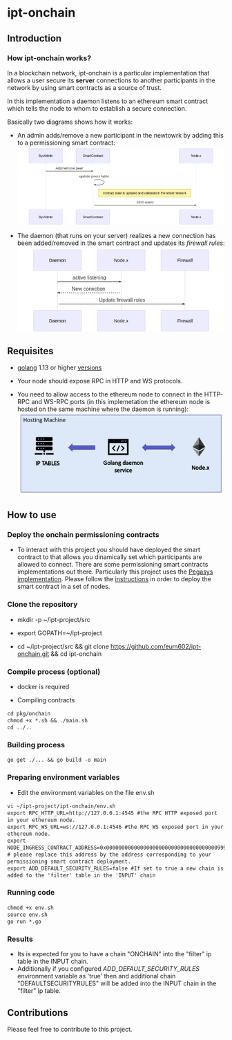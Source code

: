 # ipt-onchain

## Introduction

### How ipt-onchain works?

In a blockchain network, ipt-onchain is a particular implementation that allows a user secure its **server** connections to another participants in the network by using smart contracts as a source of trust.

In this implementation a daemon listens to an ethereum smart contract which tells the node to whom to establish a secure connection.

Basically two diagrams shows how it works:

* An admin adds/remove a new participant in the newtowrk by adding this to a permissioning smart contract: <img src="images/admin_updates.png">

* The daemon (that runs on your server) realizes a new connection has been added/removed in the smart contract and updates its *firewall rules*: <img src="images/daemon_reacts.png">

## Requisites

* [golang](https://www.digitalocean.com/community/tutorials/how-to-install-go-on-ubuntu-18-04) 1.13 or higher [versions](https://golang.org/dl/)

* Your node should expose RPC in HTTP and WS protocols.

* You need to allow access to the ethereum node to connect in the HTTP-RPC and WS-RPC ports (in this implemetation the ethereum node is hosted on the same machine where the daemon is running): <img src="images/particular_diagram.png">

## How to use

### Deploy the onchain permissioning contracts

* To interact with this project you should have deployed the smart contract to that allows you dinamically set which participants are allowed to connect.
There are some permissioning smart contracts implementations out there.
Particularly this project uses the [Pegasys implementation](https://github.com/PegaSysEng/permissioning-smart-contracts). Please follow the [instructions](https://github.com/PegaSysEng/permissioning-smart-contracts) in order to deploy the smart contract in a set of nodes.

### Clone the repository

* mkdir -p ~/ipt-project/src

* export GOPATH=~/ipt-project

* cd ~/ipt-project/src && git clone https://github.com/eum602/ipt-onchain.git && cd ipt-onchain

### Compile process (optional)

* docker is required

* Compiling contracts

```shell
cd pkg/onchain
chmod +x *.sh && ./main.sh
cd ../..
```

### Building process

```shell
go get ./... && go build -o main
```

### Preparing  environment variables

* Edit the environment variables on the file env.sh

```shell
vi ~/ipt-project/ipt-onchain/env.sh
export RPC_HTTP_URL=http://127.0.0.1:4545 #the RPC HTTP exposed port in your ethereum node.
export RPC_WS_URL=ws://127.0.0.1:4546 #the RPC WS exposed port in your ethereum node.
export NODE_INGRESS_CONTRACT_ADDRESS=0x0000000000000000000000000000000000009999 # please replace this address by the address corresponding to your permissioning smart contract deployment.
export ADD_DEFAULT_SECURITY_RULES=false #If set to true a new chain is added to the 'filter' table in the 'INPUT' chain
```

### Running code

```shell
chmod +x env.sh
source env.sh
go run *.go
```

### Results

* Its is expected for you to have a chain "ONCHAIN" into the "filter" ip table in the INPUT chain.
* Additionally if you configured *ADD_DEFAULT_SECURITY_RULES* environment variable as 'true' then and additional chain "DEFAULTSECURITYRULES" will be added into the INPUT chain in the "filter" ip table.

## Contributions

Please feel free to contribute to this project.
